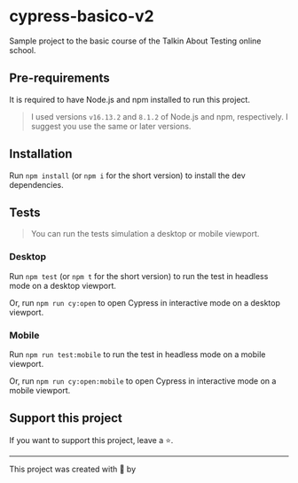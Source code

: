 # cypress-basico-v2

Sample project to the basic course of the Talkin About Testing online school.

## Pre-requirements

It is required to have Node.js and npm installed to run this project.

> I used versions `v16.13.2` and `8.1.2` of Node.js and npm, respectively. I suggest you use the same or later versions.

## Installation

Run `npm install` (or `npm i` for the short version) to install the dev dependencies.

## Tests

>You can run the tests simulation a desktop or mobile viewport.

### Desktop

Run `npm test` (or `npm t` for the short version) to run the test in headless mode on a desktop viewport.

Or, run `npm run cy:open` to open Cypress in interactive mode on a desktop viewport.

### Mobile

Run `npm run test:mobile` to run the test in headless mode on a mobile viewport.

Or, run `npm run cy:open:mobile` to open Cypress in interactive mode on a mobile viewport.

## Support this project

If you want to support this project, leave a ⭐.

___

This project was created with 💚 by 
